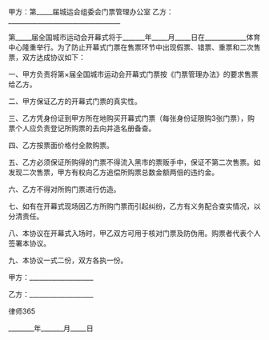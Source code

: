 
 甲方：第_____届城运会组委会门票管理办公室
乙方：___________________________________


第_____届全国城市运动会开幕式将于_______年_____月_____日在_____________体育中心隆重举行。为了防止开幕式门票在售票环节中出现假票、错票、重票和二次售票，双方达成协议如下：


一、甲方负责将第×届全国城市运动会开幕式门票按《门票管理办法》的要求售票给乙方。


二、甲方保证乙方的开幕式门票的真实性。


三、乙方凭身份证到甲方所在地购买开幕式门票（每张身份证限购3张门票），购票个人应负责登记所购票的去向并造名册备查。


  四、乙方按票面价格付全款购票。


五、乙方必须保证所购得的门票不得流入黑市的票贩手中，保证不第二次售票。如发现二次售票，甲方有权向乙方追偿所购票总数金额两倍的违约金。


六、乙方不得对所购门票进行仿造。


七、如有在开幕式现场因乙方所购门票而引起纠纷，乙方有义务配合查实情况，以分清责任。


八、本协议在开幕式入场时，甲乙双方可用于核对门票及防伪用。购票者代表个人签署本协议。


九、本协议一式二份，双方各执一份。


 



 甲方：____________________
 
乙方：____________________
 

 

  
律师365

 

 

 
________年_______月_____日
 


 

  

   

    

 
    

 
    
 
     
 
     
 
      


      
 

      


      


      
 
 
     
 
    
 
   

  

 


